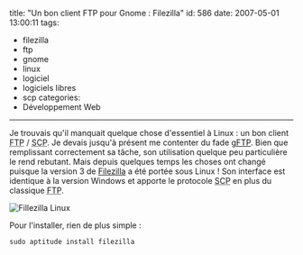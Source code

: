 title: "Un bon client FTP pour Gnome : Filezilla"
id: 586
date: 2007-05-01 13:00:11
tags:
- filezilla
- ftp
- gnome
- linux
- logiciel
- logiciels libres
- scp
categories:
- Développement Web
---

Je trouvais qu'il manquait quelque chose d'essentiel à Linux : un bon client <acronym title="File Transfert Protocol">FTP</acronym> / <acronym title="Secure CoPy">SCP</acronym>. Je devais jusqu'à présent me contenter du fade [gFTP](http://gftp.seul.org/). Bien que remplissant correctement sa tâche, son utilisation quelque peu particulière le rend rebutant.
Mais depuis quelques temps les choses ont changé puisque la version 3 de [Filezilla](http://filezilla.sourceforge.net/) a été portée sous Linux ! Son interface est identique à la version Windows et apporte le protocole <acronym title="Secure CoPy">SCP</acronym> en plus du classique <acronym title="File Transfert Protocol">FTP</acronym>.

![Fillezilla Linux](/images/2007/04/filezilla.png)

Pour l'installer, rien de plus simple :

    sudo aptitude install filezilla